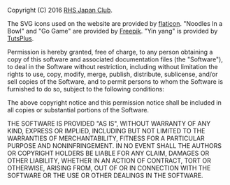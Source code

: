 Copyright (C) 2016 [RHS Japan Club](https://rhsjapan.com/).

The SVG icons used on the website are provided by [flaticon](http://www.flaticon.com/). "Noodles In a Bowl" and "Go Game" are provided by [Freepik](http://www.freepik.com/). "Yin yang" is provided by [TutsPlus](http://tutsplus.com/).

Permission is hereby granted, free of charge, to any person obtaining a copy of this software and associated documentation files (the "Software"), to deal in the Software without restriction, including without limitation the rights to use, copy, modify, merge, publish, distribute, sublicense, and/or sell copies of the Software, and to permit persons to whom the Software is furnished to do so, subject to the following conditions:

The above copyright notice and this permission notice shall be included in all copies or substantial portions of the Software.

THE SOFTWARE IS PROVIDED "AS IS", WITHOUT WARRANTY OF ANY KIND, EXPRESS OR IMPLIED, INCLUDING BUT NOT LIMITED TO THE WARRANTIES OF MERCHANTABILITY, FITNESS FOR A PARTICULAR PURPOSE AND NONINFRINGEMENT. IN NO EVENT SHALL THE AUTHORS OR COPYRIGHT HOLDERS BE LIABLE FOR ANY CLAIM, DAMAGES OR OTHER LIABILITY, WHETHER IN AN ACTION OF CONTRACT, TORT OR OTHERWISE, ARISING FROM, OUT OF OR IN CONNECTION WITH THE SOFTWARE OR THE USE OR OTHER DEALINGS IN THE SOFTWARE.
